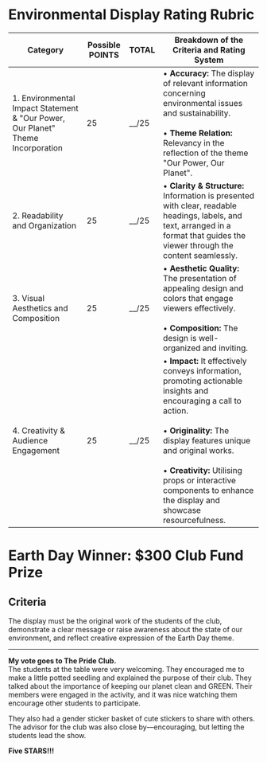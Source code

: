 # Environmental Display Rating Rubric

| Category                                                                        | Possible POINTS | TOTAL   | Breakdown of the Criteria and Rating System                                                                                                                                                                                                                                                                     |
| ------------------------------------------------------------------------------- | --------------- | ------- | --------------------------------------------------------------------------------------------------------------------------------------------------------------------------------------------------------------------------------------------------------------------------------------------------------------- |
| 1. Environmental Impact Statement & "Our Power, Our Planet" Theme Incorporation | 25              | \_\_/25 | • <strong>Accuracy:</strong> The display of relevant information concerning environmental issues and sustainability.<br><br>• <strong>Theme Relation:</strong> Relevancy in the reflection of the theme "Our Power, Our Planet".                                                                                 |
| 2. Readability and Organization                                                 | 25              | \_\_/25 | • <strong>Clarity & Structure:</strong> Information is presented with clear, readable headings, labels, and text, arranged in a format that guides the viewer through the content seamlessly.                                                                                                                  |
| 3. Visual Aesthetics and Composition                                            | 25              | \_\_/25 | • <strong>Aesthetic Quality:</strong> The presentation of appealing design and colors that engage viewers effectively.<br><br>• <strong>Composition:</strong> The design is well-organized and inviting.                                                                                                       |
| 4. Creativity & Audience Engagement                                             | 25              | \_\_/25 | • <strong>Impact:</strong> It effectively conveys information, promoting actionable insights and encouraging a call to action.<br><br>• <strong>Originality:</strong> The display features unique and original works.<br><br>• <strong>Creativity:</strong> Utilising props or interactive components to enhance the display and showcase resourcefulness. |

# Earth Day Winner: \$300 Club Fund Prize

## Criteria

The display must be the original work of the students of the club, demonstrate a clear message or raise awareness about the state of our environment, and reflect creative expression of the Earth Day theme.

---

**My vote goes to The Pride Club.**  
The students at the table were very welcoming. They encouraged me to make a little potted seedling and explained the purpose of their club. They talked about the importance of keeping our planet clean and GREEN. Their members were engaged in the activity, and it was nice watching them encourage other students to participate.

They also had a gender sticker basket of cute stickers to share with others. The advisor for the club was also close by—encouraging, but letting the students lead the show.

**Five STARS!!!**
